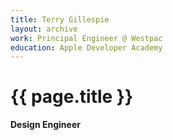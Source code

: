 ```yaml
---
title: Terry Gillespie
layout: archive
work: Principal Engineer @ Westpac
education: Apple Developer Academy
---
```


# {{ page.title }}

**Design Engineer**
